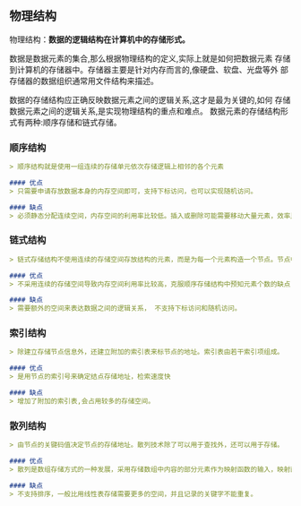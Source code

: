 ## 物理结构

物理结构：**数据的逻辑结构在计算机中的存储形式。**

数据是数据元素的集合,那么根据物理结构的定义,实际上就是如何把数据元素 存储到计算机的存储器中。存储器主要是针对内存而言的,像硬盘、软盘、光盘等外 部存储器的数据组织通常用文件结构来描述。

数据的存储结构应正确反映数据元素之间的逻辑关系,这才是最为关键的,如何 存储数据元素之间的逻辑关系,是实现物理结构的重点和难点。 数据元素的存储结构形式有两种:顺序存储和链式存储。

### 顺序结构

```markdown
> 顺序结构就是使用一组连续的存储单元依次存储逻辑上相邻的各个元素

#### 优点
> 只需要申请存放数据本身的内存空间即可，支持下标访问，也可以实现随机访问。

#### 缺点
> 必须静态分配连续空间，内存空间的利用率比较低。插入或删除可能需要移动大量元素，效率比较低
```

### 链式结构

```markdown
> 链式存储结构不使用连续的存储空间存放结构的元素，而是为每一个元素构造一个节点。节点中除了存放数据本身以外，还需要存放指向下一个节点的指针。

#### 优点
> 不采用连续的存储空间导致内存空间利用率比较高，克服顺序存储结构中预知元素个数的缺点 插入或删除元素时，不需要移动大量的元素。

#### 缺点
> 需要额外的空间来表达数据之间的逻辑关系， 不支持下标访问和随机访问。
```

### 索引结构

```markdown
> 除建立存储节点信息外，还建立附加的索引表来标节点的地址。索引表由若干索引项组成。

#### 优点
> 是用节点的索引号来确定结点存储地址，检索速度快

#### 缺点
> 增加了附加的索引表,会占用较多的存储空间。
```

### 散列结构

```markdown
> 由节点的关键码值决定节点的存储地址。散列技术除了可以用于查找外，还可以用于存储。

#### 优点
> 散列是数组存储方式的一种发展，采用存储数组中内容的部分元素作为映射函数的输入，映射函数的输出就是存储数据的位置, 相比数组，散列的数据访问速度要高于数组

#### 缺点
> 不支持排序，一般比用线性表存储需要更多的空间，并且记录的关键字不能重复。
```



